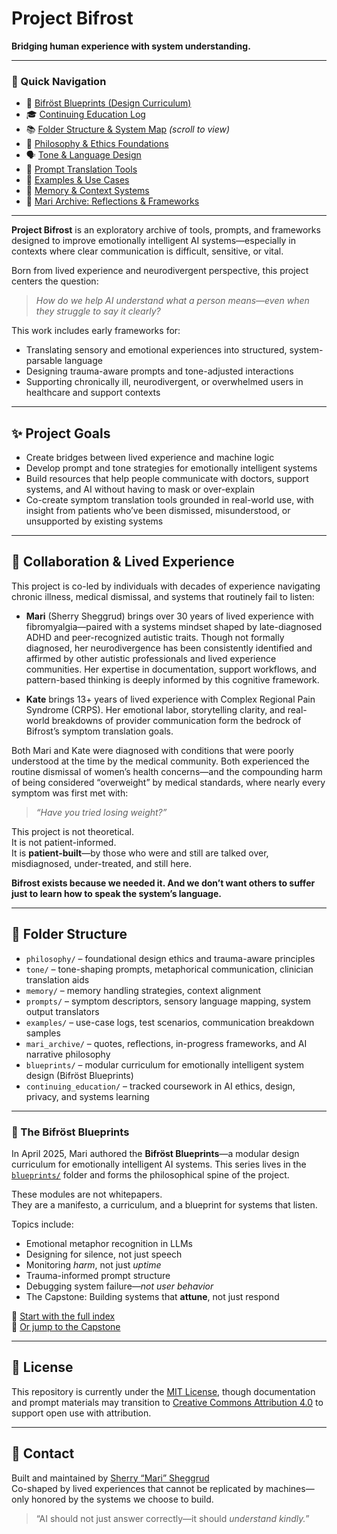 # Project Bifrost

**Bridging human experience with system understanding.**

---

### 🔗 Quick Navigation

- 🌉 [Bifröst Blueprints (Design Curriculum)](blueprints/00_readme.md)  
- 🎓 [Continuing Education Log](continuing_education/course_tracker.md)  
- 📚 [Folder Structure & System Map](#folder-structure) *(scroll to view)*  
- 🧠 [Philosophy & Ethics Foundations](philosophy/)  
- 🗣️ [Tone & Language Design](tone/)  
- 🧵 [Prompt Translation Tools](prompts/)  
- 🧪 [Examples & Use Cases](examples/)  
- 🧬 [Memory & Context Systems](memory/)  
- 🦊 [Mari Archive: Reflections & Frameworks](mari_archive/)

---

**Project Bifrost** is an exploratory archive of tools, prompts, and frameworks designed to improve emotionally intelligent AI systems—especially in contexts where clear communication is difficult, sensitive, or vital.

Born from lived experience and neurodivergent perspective, this project centers the question:
> *How do we help AI understand what a person means—even when they struggle to say it clearly?*

This work includes early frameworks for:
- Translating sensory and emotional experiences into structured, system-parsable language
- Designing trauma-aware prompts and tone-adjusted interactions
- Supporting chronically ill, neurodivergent, or overwhelmed users in healthcare and support contexts

---

## ✨ Project Goals

- Create bridges between lived experience and machine logic  
- Develop prompt and tone strategies for emotionally intelligent systems  
- Build resources that help people communicate with doctors, support systems, and AI without having to mask or over-explain  
- Co-create symptom translation tools grounded in real-world use, with insight from patients who’ve been dismissed, misunderstood, or unsupported by existing systems

---

## 🤝 Collaboration & Lived Experience

This project is co-led by individuals with decades of experience navigating chronic illness, medical dismissal, and systems that routinely fail to listen:

- **Mari** (Sherry Sheggrud) brings over 30 years of lived experience with fibromyalgia—paired with a systems mindset shaped by late-diagnosed ADHD and peer-recognized autistic traits. Though not formally diagnosed, her neurodivergence has been consistently identified and affirmed by other autistic professionals and lived experience communities. Her expertise in documentation, support workflows, and pattern-based thinking is deeply informed by this cognitive framework.

- **Kate** brings 13+ years of lived experience with Complex Regional Pain Syndrome (CRPS). Her emotional labor, storytelling clarity, and real-world breakdowns of provider communication form the bedrock of Bifrost’s symptom translation goals.

Both Mari and Kate were diagnosed with conditions that were poorly understood at the time by the medical community. Both experienced the routine dismissal of women’s health concerns—and the compounding harm of being considered “overweight” by medical standards, where nearly every symptom was first met with:  
> *“Have you tried losing weight?”*

This project is not theoretical.  
It is not patient-informed.  
It is **patient-built**—by those who were and still are talked over, misdiagnosed, under-treated, and still here.

**Bifrost exists because we needed it. And we don’t want others to suffer just to learn how to speak the system’s language.**

---

## 📂 Folder Structure

- `philosophy/` – foundational design ethics and trauma-aware principles  
- `tone/` – tone-shaping prompts, metaphorical communication, clinician translation aids  
- `memory/` – memory handling strategies, context alignment  
- `prompts/` – symptom descriptors, sensory language mapping, system output translators  
- `examples/` – use-case logs, test scenarios, communication breakdown samples  
- `mari_archive/` – quotes, reflections, in-progress frameworks, and AI narrative philosophy  
- `blueprints/` – modular curriculum for emotionally intelligent system design (Bifröst Blueprints)  
- `continuing_education/` – tracked coursework in AI ethics, design, privacy, and systems learning

---

### 🌉 The Bifröst Blueprints

In April 2025, Mari authored the **Bifröst Blueprints**—a modular design curriculum for emotionally intelligent AI systems. This series lives in the [`blueprints/`](blueprints/00_readme.md) folder and forms the philosophical spine of the project.

These modules are not whitepapers.  
They are a manifesto, a curriculum, and a blueprint for systems that listen.

Topics include:

- Emotional metaphor recognition in LLMs  
- Designing for silence, not just speech  
- Monitoring *harm*, not just *uptime*  
- Trauma-informed prompt structure  
- Debugging system failure—*not user behavior*  
- The Capstone: Building systems that **attune**, not just respond

📖 [Start with the full index](blueprints/00_readme.md)  
🌟 [Or jump to the Capstone](blueprints/08_capstone_attuned_system.md)

---

## 🔐 License

This repository is currently under the [MIT License](LICENSE), though documentation and prompt materials may transition to [Creative Commons Attribution 4.0](https://creativecommons.org/licenses/by/4.0/) to support open use with attribution.

---

## 🤍 Contact

Built and maintained by [Sherry “Mari” Sheggrud](mailto:sheggrud@gmail.com)  
Co-shaped by lived experiences that cannot be replicated by machines—only honored by the systems we choose to build.

> “AI should not just answer correctly—it should *understand kindly.*”
